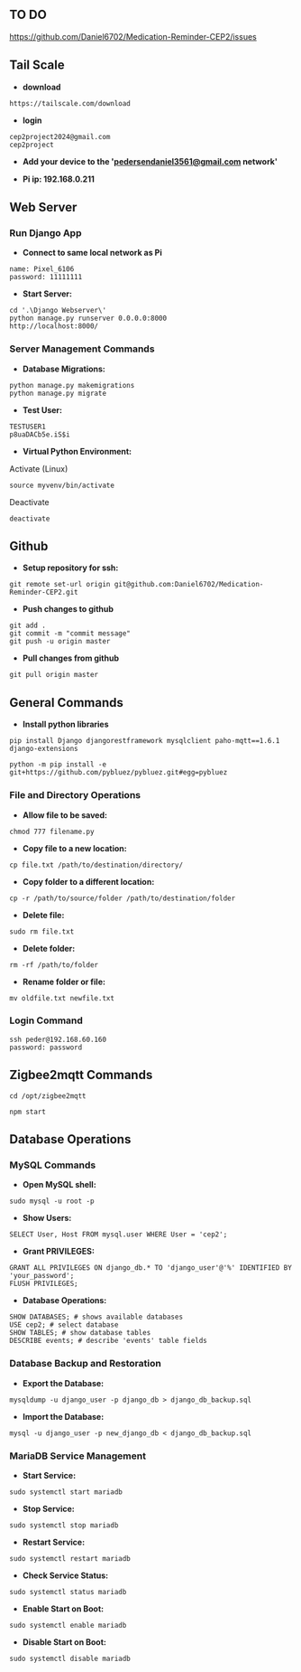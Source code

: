 ## **TO DO**

https://github.com/Daniel6702/Medication-Reminder-CEP2/issues

## **Tail Scale**
- **download**
```shell
https://tailscale.com/download
```
- **login**
```shell
cep2project2024@gmail.com
cep2project
```

- **Add your device to the 'pedersendaniel3561@gmail.com network'**

- **Pi ip: 192.168.0.211**

## **Web Server**

### **Run Django App**
- **Connect to same local network as Pi**
```shell
name: Pixel_6106
password: 11111111
```

- **Start Server:**
```shell
cd '.\Django Webserver\'   
python manage.py runserver 0.0.0.0:8000
http://localhost:8000/
```

### **Server Management Commands**
- **Database Migrations:**
```shell
python manage.py makemigrations
python manage.py migrate
```

- **Test User:**
```shell
TESTUSER1
p8uaDACb5e.iS$i
```

- **Virtual Python Environment:**

Activate (Linux)
```shell
source myvenv/bin/activate
```
Deactivate 
```shell
deactivate
```

## **Github**

- **Setup repository for ssh:**

```shell
git remote set-url origin git@github.com:Daniel6702/Medication-Reminder-CEP2.git
```

- **Push changes to github**

```shell
git add .
git commit -m "commit message"
git push -u origin master
```

- **Pull changes from github**

```shell
git pull origin master
```

## **General Commands**

- **Install python libraries**
```shell
pip install Django djangorestframework mysqlclient paho-mqtt==1.6.1 django-extensions

python -m pip install -e git+https://github.com/pybluez/pybluez.git#egg=pybluez
```

### **File and Directory Operations**
- **Allow file to be saved:**

```shell
chmod 777 filename.py
```

- **Copy file to a new location:** 

```shell
cp file.txt /path/to/destination/directory/
```

- **Copy folder to a different location:**

```shell
cp -r /path/to/source/folder /path/to/destination/folder
```

- **Delete file:**

```shell
sudo rm file.txt
```

- **Delete folder:**

```shell
rm -rf /path/to/folder
```

- **Rename folder or file:**

```shell
mv oldfile.txt newfile.txt
```

### **Login Command**

```shell
ssh peder@192.168.60.160
password: password
```

## **Zigbee2mqtt Commands**

```shell
cd /opt/zigbee2mqtt
```
```shell
npm start
```

## **Database Operations**

### **MySQL Commands**
- **Open MySQL shell:**

```shell
sudo mysql -u root -p
```

- **Show Users:**

```shell
SELECT User, Host FROM mysql.user WHERE User = 'cep2';
```

- **Grant PRIVILEGES:**

```shell
GRANT ALL PRIVILEGES ON django_db.* TO 'django_user'@'%' IDENTIFIED BY 'your_password';
FLUSH PRIVILEGES;
```

- **Database Operations:**
  
```shell
SHOW DATABASES; # shows available databases
USE cep2; # select database
SHOW TABLES; # show database tables
DESCRIBE events; # describe 'events' table fields
```

### **Database Backup and Restoration**
- **Export the Database:**

```shell
mysqldump -u django_user -p django_db > django_db_backup.sql
```

- **Import the Database:**

```shell
mysql -u django_user -p new_django_db < django_db_backup.sql
```

### **MariaDB Service Management**
- **Start Service:**

```shell
sudo systemctl start mariadb
```

- **Stop Service:**

```shell
sudo systemctl stop mariadb
```

- **Restart Service:**

```shell
sudo systemctl restart mariadb
```

- **Check Service Status:**

```shell
sudo systemctl status mariadb
```

- **Enable Start on Boot:**

```shell
sudo systemctl enable mariadb
```

- **Disable Start on Boot:**

```shell
sudo systemctl disable mariadb
```























